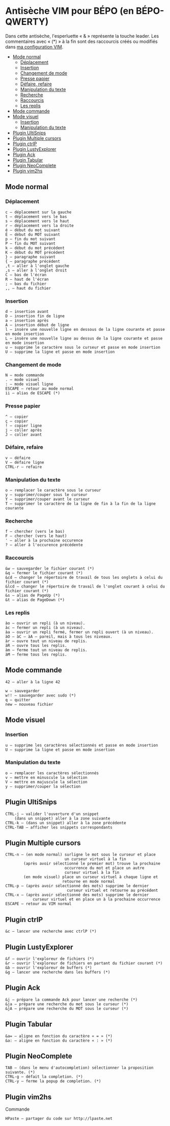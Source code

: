 # Antisèche VIM pour BÉPO (en BÉPO-QWERTY)

Dans cette antisèche, l'esperluette « & » représente la touche leader.
Les commentaires avec « (*) » à la fin sont des raccourcis créés ou modifiés dans [ma configuration VIM](https://github.com/CBenoit/vim-config).

+ [Mode normal](#mode-normal)
    + [Déplacement](#déplacement)
    + [Insertion](#insertion)
    + [Changement de mode](#changement-de-mode)
    + [Presse papier](#presse-papier)
    + [Défaire, refaire](#défaire-refaire)
    + [Manipulation du texte](#manipulation-du-texte)
    + [Recherche](#recherche)
    + [Raccourcis](#raccourcis)
    + [Les replis](#les-replis)
+ [Mode commande](#mode-commande)
+ [Mode visuel](#mode-visuel)
    + [Insertion](#insertion)
    + [Manipulation du texte](#manipulation-du-texte-1)
+ [Plugin UltiSnips](#plugin-ultisnips)
+ [Plugin Multiple cursors](#plugin-multiple-cursors)
+ [Plugin ctrlP](#plugin-ctrlp)
+ [Plugin LustyExplorer](#plugin-lustyexplorer)
+ [Plugin Ack](#plugin-ack)
+ [Plugin Tabular](#plugin-tabular)
+ [Plugin NeoComplete](#plugin-neocomplete)
+ [Plugin vim2hs](#plugin-vim2hs)

## Mode normal

### Déplacement

```
c — déplacement sur la gauche
t — déplacement vers le bas
s — déplacement vers le haut
r — déplacement vers la droite
é — début du mot suivant
É — début du MOT suivant
p — fin du mot suivant
P — fin du MOT suivant
k — début du mot précédent
K — début du MOT précédent
} — paragraphe suivant
{ — paragraphe précédent
,t — aller à l'onglet gauche
,s — aller à l'onglet droit
C — bas de l'écran
R — haut de l'écran
; — bas du fichier
,, — haut du fichier
```

### Insertion

```
d — insertion avant
D — insertion fin de ligne
a — insertion après
A — insertion début de ligne
l — insère une nouvelle ligne en dessous de la ligne courante et passe en mode insertion
L — insère une nouvelle ligne au dessus de la ligne courante et passe en mode insertion
u — supprime le caractère sous le curseur et passe en mode insertion
U — supprime la ligne et passe en mode insertion
```

### Changement de mode

```
N — mode commande
. — mode visuel
: — mode visuel ligne
ESCAPE — retour au mode normal
ii — alias de ESCAPE (*)
```

### Presse papier

```
^ — copier
ç — copier
! — copier ligne
j — coller après
J — coller avant
```

### Défaire, refaire

```
v — défaire
V — défaire ligne
CTRL-r — refaire
```

### Manipulation du texte

```
o — remplacer le caractère sous le curseur
y — supprimer/couper sous le curseur
Y — supprimer/couper avant le curseur
T — supprimer le caractère de la ligne de fin à la fin de la ligne courante
```

### Recherche

```
f — chercher (vers le bas)
F — chercher (vers le haut)
' — aller à la prochaine occurence
? — aller à l'occurence précédente
```

### Raccourcis

```
&w — sauvegarder le fichier courant (*)
&q — fermer le fichier courant (*)
&cd — changer le répertoire de travail de tous les onglets à celui du fichier courant (*)
&lcd — changer le répertoire de travail de l'onglet courant à celui du fichier courant (*)
&s — alias de PageUp (*)
&t — alias de PageDown (*)
```

### Les replis

```
ào – ouvrir un repli (à un niveau).
àc — fermer un repli (à un niveau).
àa — ouvrir un repli fermé, fermer un repli ouvert (à un niveau).
àO — àC — àA — pareil, mais à tous les niveaux.
àr — ouvre tout un niveau de replis.
àR — ouvre tous les replis.
àm — ferme tout un niveau de replis.
àM — ferme tous les replis.
```

## Mode commande

```
42 — aller à la ligne 42

w — sauvegarder
w!! — sauvegarder avec sudo (*)
q — quitter
new — nouveau fichier
```

## Mode visuel

### Insertion

```
u — supprime les caractères sélectionnés et passe en mode insertion
U — supprime la ligne et passe en mode insertion
```

### Manipulation du texte

```
o — remplacer les caractères sélectionnés
v — mettre en minuscule la sélection
V — mettre en majuscule la sélection
y — supprimer/couper la sélection
```

## Plugin UltiSnips

```
CTRL-j — valider l'ouverture d'un snippet
    (dans un snippet) aller à la zone suivante
CTRL-k — (dans un snippet) aller à la zone précédente
CTRL-TAB — afficher les snippets correspondants
```

## Plugin Multiple cursors

```
CTRL-n — (en mode normal) surligne le mot sous le curseur et place
                          un curseur virtuel à la fin
        (après avoir sélectionné le premier mot) trouve la prochaine
                          occurrence du mot et place un autre
                          curseur virtuel à la fin
        (en mode visuel) place un curseur virtuel à chaque ligne et
                         retourne en mode normal
CTRL-p — (après avoir sélectionné des mots) supprime le dernier
                           curseur virtuel et retourne au précédent
CTRL-x — (après avoir sélectionné des mots) supprime le dernier
            curseur virtuel et en place un à la prochaine occurrence
ESCAPE — retour au VIM normal
```


## Plugin ctrlP

```
&c — lancer une recherche avec ctrlP (*)
```

## Plugin LustyExplorer

```
&f — ouvrir l'exploreur de fichiers (*)
&r — ouvrir l'exploreur de fichiers en partant du fichier courant (*)
&b — ouvrir l'exploreur de buffers (*)
&g — lancer une recherche dans les buffers (*)
```

## Plugin Ack

```
&j — prépare la commande Ack pour lancer une recherche (*)
&ja — prépare une recherche du mot sous le curseur (*)
&jA — prépare une recherche du MOT sous le curseur (*)
```

## Plugin Tabular

```
&a= — aligne en fonction du caractère « = » (*)
&a: — aligne en fonction du caractère « : » (*)
```

## Plugin NeoComplete

```
TAB — (dans le menu d'autocompletion) sélectionner la proposition suivante. (*)
CTRL-g — défait la completion. (*)
CTRL-y — ferme la popup de completion. (*)
```

## Plugin vim2hs

Commande
```
HPaste — partager du code sur http://lpaste.net
```

